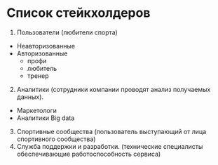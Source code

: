 # Список стейкхолдеров

1. Пользователи (любители спорта)
+ Неавторизованные
+ Авторизованные
    - профи
    - любитель
    - тренер
2. Аналитики (сотрудники компании проводят анализ получаемых данных).
+ Маркетологи
+ Аналитики Big data
3. Спортивные сообщества (пользователь выступающий от лица спортивного сообщества)
4. Служба поддержки и разработки. (технические специалисты обеспечивающие работоспособность сервиса)
